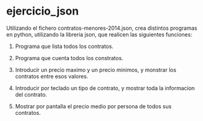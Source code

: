 # ejercicio_json

Utilizando el fichero contratos-menores-2014.json, crea distintos programas en python, utilizando la libreria json, que realicen las siguientes funciones:

1) Programa que lista todos los contratos.

2) Programa que cuenta todos los constratos.

3) Introducir un precio maximo y un precio minimos, y monstrar los contratos entre esos valores.

4) Introducir por teclado un tipo de contrato, y mostrar toda la informacion del contrato.

5) Mostrar por pantalla el precio medio por persona de todos sus contratos.
